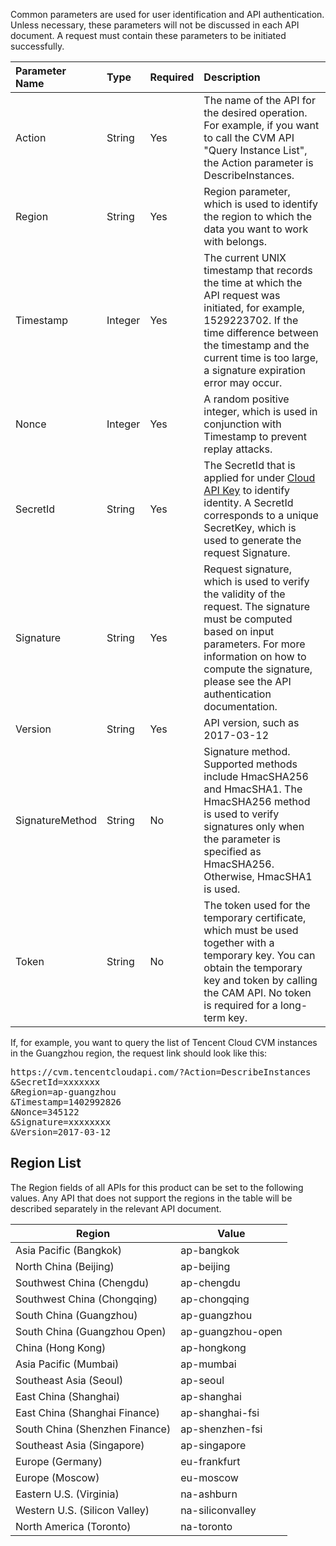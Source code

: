 Common parameters are used for user identification and API authentication. Unless necessary, these parameters will not be discussed in each API document. A request must contain these parameters to be initiated successfully.

| Parameter Name | Type | Required | Description |
|:---------|:---------|:-----|:---- |
| Action | String | Yes | The name of the API for the desired operation. For example, if you want to call the CVM API "Query Instance List", the Action parameter is DescribeInstances. |
| Region| String | Yes | Region parameter, which is used to identify the region to which the data you want to work with belongs. |
| Timestamp | Integer | Yes | The current UNIX timestamp that records the time at which the API request was initiated, for example, 1529223702. If the time difference between the timestamp and the current time is too large, a signature expiration error may occur. |
| Nonce | Integer | Yes | A random positive integer, which is used in conjunction with Timestamp to prevent replay attacks. |
| SecretId | String | Yes | The SecretId that is applied for under <a href="https://console.cloud.tencent.com/capi">Cloud API Key</a> to identify identity. A SecretId corresponds to a unique SecretKey, which is used to generate the request Signature. |
| Signature | String | Yes | Request signature, which is used to verify the validity of the request. The signature must be computed based on input parameters. For more information on how to compute the signature, please see the API authentication documentation. |
| Version | String | Yes | API version, such as 2017-03-12 |
| SignatureMethod | String | No | Signature method. Supported methods include HmacSHA256 and HmacSHA1. The HmacSHA256 method is used to verify signatures only when the parameter is specified as HmacSHA256. Otherwise, HmacSHA1 is used. |
| Token | String | No | The token used for the temporary certificate, which must be used together with a temporary key. You can obtain the temporary key and token by calling the CAM API. No token is required for a long-term key. |


If, for example, you want to query the list of Tencent Cloud CVM instances in the Guangzhou region, the request link should look like this:

<pre>
https://cvm.tencentcloudapi.com/?Action=DescribeInstances
&SecretId=xxxxxxx
&Region=ap-guangzhou
&Timestamp=1402992826
&Nonce=345122
&Signature=xxxxxxxx
&Version=2017-03-12
</pre>


## Region List

The Region fields of all APIs for this product can be set to the following values. Any API that does not support the regions in the table will be described separately in the relevant API document.


| Region | Value |
|------|------|
| Asia Pacific (Bangkok) |ap-bangkok|
| North China (Beijing) |ap-beijing|
| Southwest China (Chengdu) |ap-chengdu|
| Southwest China (Chongqing) |ap-chongqing|
| South China (Guangzhou) |ap-guangzhou|
| South China (Guangzhou Open) |ap-guangzhou-open|
| China (Hong Kong)  |ap-hongkong|
| Asia Pacific (Mumbai) |ap-mumbai|
| Southeast Asia (Seoul) |ap-seoul|
| East China (Shanghai) |ap-shanghai|
| East China (Shanghai Finance) |ap-shanghai-fsi|
| South China (Shenzhen Finance) |ap-shenzhen-fsi|
| Southeast Asia (Singapore) |ap-singapore|
| Europe (Germany) |eu-frankfurt|
| Europe (Moscow) |eu-moscow|
| Eastern U.S. (Virginia) |na-ashburn|
| Western U.S. (Silicon Valley) |na-siliconvalley|
| North America (Toronto) |na-toronto|

